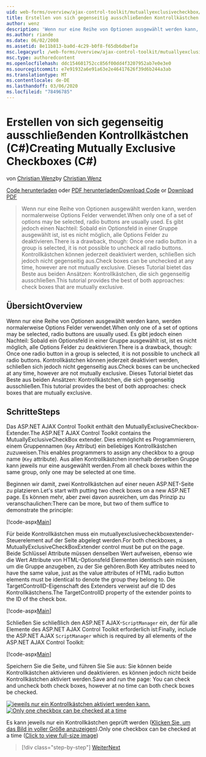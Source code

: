 ```yaml
---
uid: web-forms/overview/ajax-control-toolkit/mutuallyexclusivecheckbox/creating-mutually-exclusive-checkboxes-cs
title: Erstellen von sich gegenseitig ausschließenden Kontrollkästchen (C#) | Microsoft-Dokumentation
author: wenz
description: 'Wenn nur eine Reihe von Optionen ausgewählt werden kann, werden normalerweise Options Felder verwendet. Es gibt jedoch einen Nachteil: Sobald ein Optionsfeld in einer Gruppe ausgewählt ist,...'
ms.author: riande
ms.date: 06/02/2008
ms.assetid: 8e11b813-ba0d-4c29-b0f8-f65db6dbef1e
msc.legacyurl: /web-forms/overview/ajax-control-toolkit/mutuallyexclusivecheckbox/creating-mutually-exclusive-checkboxes-cs
msc.type: authoredcontent
ms.openlocfilehash: ddc154601752cc856f00dd4f3207952ab7e0e3e0
ms.sourcegitcommit: e7e91932a6e91a63e2e46417626f39d6b244a3ab
ms.translationtype: MT
ms.contentlocale: de-DE
ms.lasthandoff: 03/06/2020
ms.locfileid: "78496785"
---
```

# <a name="creating-mutually-exclusive-checkboxes-c"></a><span data-ttu-id="eeb1d-104">Erstellen von sich gegenseitig ausschließenden Kontrollkästchen (C#)</span><span class="sxs-lookup"><span data-stu-id="eeb1d-104">Creating Mutually Exclusive Checkboxes (C#)</span></span>

<span data-ttu-id="eeb1d-105">von [Christian Wenz](https://github.com/wenz)</span><span class="sxs-lookup"><span data-stu-id="eeb1d-105">by [Christian Wenz](https://github.com/wenz)</span></span>

<span data-ttu-id="eeb1d-106">[Code herunterladen](https://download.microsoft.com/download/9/3/f/93f8daea-bebd-4821-833b-95205389c7d0/MutuallyExclusiveCheckBox0.cs.zip) oder [PDF herunterladen](https://download.microsoft.com/download/b/6/a/b6ae89ee-df69-4c87-9bfb-ad1eb2b23373/mutuallyexclusivecheckbox0CS.pdf)</span><span class="sxs-lookup"><span data-stu-id="eeb1d-106">[Download Code](https://download.microsoft.com/download/9/3/f/93f8daea-bebd-4821-833b-95205389c7d0/MutuallyExclusiveCheckBox0.cs.zip) or [Download PDF](https://download.microsoft.com/download/b/6/a/b6ae89ee-df69-4c87-9bfb-ad1eb2b23373/mutuallyexclusivecheckbox0CS.pdf)</span></span>

> <span data-ttu-id="eeb1d-107">Wenn nur eine Reihe von Optionen ausgewählt werden kann, werden normalerweise Options Felder verwendet.</span><span class="sxs-lookup"><span data-stu-id="eeb1d-107">When only one of a set of options may be selected, radio buttons are usually used.</span></span> <span data-ttu-id="eeb1d-108">Es gibt jedoch einen Nachteil: Sobald ein Optionsfeld in einer Gruppe ausgewählt ist, ist es nicht möglich, alle Options Felder zu deaktivieren.</span><span class="sxs-lookup"><span data-stu-id="eeb1d-108">There is a drawback, though: Once one radio button in a group is selected, it is not possible to uncheck all radio buttons.</span></span> <span data-ttu-id="eeb1d-109">Kontrollkästchen können jederzeit deaktiviert werden, schließen sich jedoch nicht gegenseitig aus.</span><span class="sxs-lookup"><span data-stu-id="eeb1d-109">Check boxes can be unchecked at any time, however are not mutually exclusive.</span></span> <span data-ttu-id="eeb1d-110">Dieses Tutorial bietet das Beste aus beiden Ansätzen: Kontrollkästchen, die sich gegenseitig ausschließen.</span><span class="sxs-lookup"><span data-stu-id="eeb1d-110">This tutorial provides the best of both approaches: check boxes that are mutually exclusive.</span></span>

## <a name="overview"></a><span data-ttu-id="eeb1d-111">Übersicht</span><span class="sxs-lookup"><span data-stu-id="eeb1d-111">Overview</span></span>

<span data-ttu-id="eeb1d-112">Wenn nur eine Reihe von Optionen ausgewählt werden kann, werden normalerweise Options Felder verwendet.</span><span class="sxs-lookup"><span data-stu-id="eeb1d-112">When only one of a set of options may be selected, radio buttons are usually used.</span></span> <span data-ttu-id="eeb1d-113">Es gibt jedoch einen Nachteil: Sobald ein Optionsfeld in einer Gruppe ausgewählt ist, ist es nicht möglich, alle Options Felder zu deaktivieren.</span><span class="sxs-lookup"><span data-stu-id="eeb1d-113">There is a drawback, though: Once one radio button in a group is selected, it is not possible to uncheck all radio buttons.</span></span> <span data-ttu-id="eeb1d-114">Kontrollkästchen können jederzeit deaktiviert werden, schließen sich jedoch nicht gegenseitig aus.</span><span class="sxs-lookup"><span data-stu-id="eeb1d-114">Check boxes can be unchecked at any time, however are not mutually exclusive.</span></span> <span data-ttu-id="eeb1d-115">Dieses Tutorial bietet das Beste aus beiden Ansätzen: Kontrollkästchen, die sich gegenseitig ausschließen.</span><span class="sxs-lookup"><span data-stu-id="eeb1d-115">This tutorial provides the best of both approaches: check boxes that are mutually exclusive.</span></span>

## <a name="steps"></a><span data-ttu-id="eeb1d-116">Schritte</span><span class="sxs-lookup"><span data-stu-id="eeb1d-116">Steps</span></span>

<span data-ttu-id="eeb1d-117">Das ASP.NET AJAX Control Toolkit enthält den MutuallyExclusiveCheckbox-Extender.</span><span class="sxs-lookup"><span data-stu-id="eeb1d-117">The ASP.NET AJAX Control Toolkit contains the MutuallyExclusiveCheckBox extender.</span></span> <span data-ttu-id="eeb1d-118">Dies ermöglicht es Programmierern, einem Gruppennamen (`Key` Attribut) ein beliebiges Kontrollkästchen zuzuweisen.</span><span class="sxs-lookup"><span data-stu-id="eeb1d-118">This enables programmers to assign any checkbox to a group name (`Key` attribute).</span></span> <span data-ttu-id="eeb1d-119">Aus allen Kontrollkästchen innerhalb derselben Gruppe kann jeweils nur eine ausgewählt werden.</span><span class="sxs-lookup"><span data-stu-id="eeb1d-119">From all check boxes within the same group, only one may be selected at one time.</span></span>

<span data-ttu-id="eeb1d-120">Beginnen wir damit, zwei Kontrollkästchen auf einer neuen ASP.NET-Seite zu platzieren.</span><span class="sxs-lookup"><span data-stu-id="eeb1d-120">Let's start with putting two check boxes on a new ASP.NET page.</span></span> <span data-ttu-id="eeb1d-121">Es können mehr, aber zwei davon ausreichen, um das Prinzip zu veranschaulichen:</span><span class="sxs-lookup"><span data-stu-id="eeb1d-121">There can be more, but two of them suffice to demonstrate the principle:</span></span>

[!code-aspx[Main](creating-mutually-exclusive-checkboxes-cs/samples/sample1.aspx)]

<span data-ttu-id="eeb1d-122">Für beide Kontrollkästchen muss ein mutuallyexclusivecheckboxextender-Steuerelement auf der Seite abgelegt werden.</span><span class="sxs-lookup"><span data-stu-id="eeb1d-122">For both checkboxes, a MutuallyExclusiveCheckBoxExtender control must be put on the page.</span></span> <span data-ttu-id="eeb1d-123">Beide Schlüssel Attribute müssen denselben Wert aufweisen, ebenso wie die Wert Attribute von HTML-Optionsfeld Elementen identisch sein müssen, um die Gruppe anzugeben, zu der Sie gehören.</span><span class="sxs-lookup"><span data-stu-id="eeb1d-123">Both Key attributes need to have the same value, just as the value attributes of HTML radio button elements must be identical to denote the group they belong to.</span></span> <span data-ttu-id="eeb1d-124">Die TargetControlID-Eigenschaft des Extenders verweist auf die ID des Kontrollkästchens.</span><span class="sxs-lookup"><span data-stu-id="eeb1d-124">The TargetControlID property of the extender points to the ID of the check box.</span></span>

[!code-aspx[Main](creating-mutually-exclusive-checkboxes-cs/samples/sample2.aspx)]

<span data-ttu-id="eeb1d-125">Schließen Sie schließlich den ASP.NET AJAX-`ScriptManager` ein, der für alle Elemente des ASP.NET AJAX Control Toolkit erforderlich ist:</span><span class="sxs-lookup"><span data-stu-id="eeb1d-125">Finally, include the ASP.NET AJAX `ScriptManager` which is required by all elements of the ASP.NET AJAX Control Toolkit:</span></span>

[!code-aspx[Main](creating-mutually-exclusive-checkboxes-cs/samples/sample3.aspx)]

<span data-ttu-id="eeb1d-126">Speichern Sie die Seite, und führen Sie Sie aus: Sie können beide Kontrollkästchen aktivieren und deaktivieren. es können jedoch nicht beide Kontrollkästchen aktiviert werden.</span><span class="sxs-lookup"><span data-stu-id="eeb1d-126">Save and run the page: You can check and uncheck both check boxes, however at no time can both check boxes be checked.</span></span>

<span data-ttu-id="eeb1d-127">[![jeweils nur ein Kontrollkästchen aktiviert werden kann.](creating-mutually-exclusive-checkboxes-cs/_static/image2.png)](creating-mutually-exclusive-checkboxes-cs/_static/image1.png)</span><span class="sxs-lookup"><span data-stu-id="eeb1d-127">[![Only one checkbox can be checked at a time](creating-mutually-exclusive-checkboxes-cs/_static/image2.png)](creating-mutually-exclusive-checkboxes-cs/_static/image1.png)</span></span>

<span data-ttu-id="eeb1d-128">Es kann jeweils nur ein Kontrollkästchen geprüft werden ([Klicken Sie, um das Bild in voller Größe anzuzeigen](creating-mutually-exclusive-checkboxes-cs/_static/image3.png)).</span><span class="sxs-lookup"><span data-stu-id="eeb1d-128">Only one checkbox can be checked at a time ([Click to view full-size image](creating-mutually-exclusive-checkboxes-cs/_static/image3.png))</span></span>

> [!div class="step-by-step"]
> [<span data-ttu-id="eeb1d-129">Weiter</span><span class="sxs-lookup"><span data-stu-id="eeb1d-129">Next</span></span>](creating-mutually-exclusive-checkboxes-vb.md)
